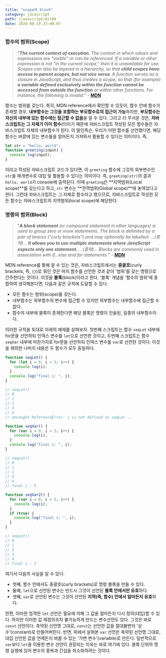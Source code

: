 ```yaml
---
title: "scope와 block"
category: javascript
path: /javascript/mil08
date: 2020-08-19 23:00:07
---
```


### 함수의 범위(Scope)

> "_**The current context of execution**. The context in which values and expressions are "visible" or can be referenced. If a variable or other expression is not "in the current scope," then it is unavailable for use. Scopes can also be layered in a hierarchy, so that **child scopes have access to parent scopes, but not vice versa**.
> A function serves as a closure in JavaScript, and thus creates a scope, so that (for example) **a variable defined exclusively within the function cannot be accessed from outside the function** or within other functions. For instance, the following is invalid:_" - [**MDN**](https://developer.mozilla.org/en-US/docs/Glossary/Scope)

함수는 범위를 갖는다. 특히, MDN reference에서 확인할 수 있듯이, 함수 안에 함수가 존재할 경우, **내부함수는 그것을 포함하는 부모함수로의 접근이 가능**하지만, **부모함수는 자신의 내부에 있는 함수에는 접근할 수 없음**을 알 수 있다. 그리고 더 무서운 것은, **자바스크립트는 그 자체가 이미 함수**(!!)이기 때문에 자바스크립트 작성된 모든 함수들은 자바스크립트 자체의 내부함수가 된다. 이 말인즉슨, 우리가 어떤 함수를 선언했다면, 해당 함수는 바깥에 있는 변수들을 얼마든지 가져와서 활용할 수 있다는 의미이다. 즉,

```js
let str = "hello, world";
function greeting(input) {
  console.log(input);
}
```

이라고 작성된 자바스크립트 코드가 있다면, 이 `greeting` 함수에 그것의 외부변수인 `str`을 매개변수로 대입 및 활용할 수 있다는 의미이다. 즉, `greeting(str)`의 결과 `hello, world`가 console에 출력된다. 이때 `greeting`은 **지역범위(Local scope)**를 갖는다고 하고, `str` 변수는 **전역범위(Global scope)**에 놓여있다고 한다. 그런데 자바스크립트는 그 자체로 함수라고 했으므로, 자바스크립트로 작성한 모든 함수는 자바스크립트의 지역범위(local scope)에 해당한다.
<br>

### 명령의 범위(Block)

> "_**A block statement** (or compound statement in other languages) is used to group zero or more statements. The block is delimited by a pair of braces ("curly brackets") and may optionally be labelled: ...(중략)... **It allows you to use multiple statements where JavaScript expects only one statement.** ...(중략)... Blocks are commonly used in association with if...else and for statements._" - [**MDN**](https://developer.mozilla.org/en-US/docs/Web/JavaScript/Reference/Statements/block)

MDN reference를 통해 알 수 있는 것은, 자바스크립트에서는 **중괄호**(curly brackets, 즉, `{}`)로 묶인 것은 마치 함수를 선언한 것과 같이 '범위'를 갖는 명령으로 간주한다는 것이다. 이것을 **블록**(block)이라고 한다. '블록' 개념을 '함수의 범위'에 종합하여 생각해본다면, 다음과 같은 규칙에 도달할 수 있다.

- 모든 함수는 범위(scope)를 갖는다.
- 내부함수는 외부함수의 변수에 접근할 수 있지만 외부함수는 내부함수에 접근할 수 없다.
- 함수의 내부에 블록이 존재한다면 해당 블록은 명령이 진술된, 일종의 내부함수이다.

이러한 규칙을 토대로 아래의 예제를 살펴보자. 첫번째 스크립트는 함수 `seqLet` 내부에 for문을 선언하되 인덱스 변수를 `let`으로 선언한 것이고, 두번째 스크립트는 함수 `seqVar` 내부에 마찬가지로 for문을 선언하되 인덱스 변수를 `var`로 선언한 것이다. 이것을 제외한 나머지 내용은 두 함수가 모두 동일하다.

```js
function seqLet() {
  for (let i = 0; i < 5; i++) {
    console.log(i);
  }
  console.log("final i: ", i);
}

// seqLet()
// 0
// 1
// 2
// 3
// 4
// Uncaught ReferenceError: i is not defined at seqLet ...
```

```js
function seqVar() {
  for (var i = 0; i < 5; i++) {
    console.log(i);
  }
  console.log("final i: ", i);
}

// seqLet()
// 0
// 1
// 2
// 3
// 4
// final i : 5
```

```js
function seqVar2() {
  for (var i = 0; i < 5; i++) {
    console.log(i);
  }
  if (true) {
    console.log("final i: ", i);
  }
}

// seqLet()
// 0
// 1
// 2
// 3
// 4
// final i : 5
```

여기서 다음의 사실을 알 수 있다.

- 첫째, 함수 안에서도 중괄호(curly brackets)로 명령 블록을 만들 수 있다.
- 둘째, `let`으로 선언된 변수는 반드시 그것이 선언된 **블록 안에서만 유효**하다.
- 셋째, `var`로 선언된 변수는 그것이 선언된 **지역(즉, 함수) 안에서 얼마든지 유효**하다.

한편, 이러한 엄격한 `let` 선언은 필요에 의해 그 값을 얼마든지 다시 정의(대입)할 수 있다. 하지만 이러한 값 재정의조차 불가능하게 만드는 변수선언도 있다. 그것은 바로 `const` 선언이다. 축약된 선언명 그대로, `const`는 선언한 값을 절대불변의 '상수'(constant)로 만들어버린다. 반면, 위에서 살펴본 `var` 선언은 축약된 선언명 그대로, 대입 선언한 값을 언제든지 바꿀 수 있는 '가변 변수'(variable)로 만든다. 일반적으로 `var`보다 `let`을 이용한 변수 선언이 권장되는 이유는 바로 여기에 있다. 블록 단위의 명령 실행에 있어 변수의 중복과 간섭을 최소화하려는 것이다.
<br>
<br>
<br>
